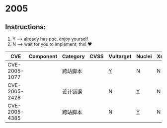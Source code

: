# 2005

## Instructions:

1. Y --> already has poc, enjoy yourself
2. N --> wait for you to implement, thx! :heart:

| CVE | Component | Category | CVSS | Vultarget | Nuclei | Xray | pocsuite2 | pocsuite3 | goby | oneliner | others |
|-----|-----------|----------|------|-----------|--------|------|-----------|-----------|------|----------|-------|
| CVE-2005-1077 |  | 跨站脚本 |  | [Y](CVE-2005-1077/vultarget/) | N | N | N | N | N | N | N |
| CVE-2005-2428 |  | 设计错误 |  | N | [Y](CVE-2005-2428/poc/nuclei/) | N | N | N | N | N | [Y](CVE-2005-2428/poc/others/) |
| CVE-2005-4385 |  | 跨站脚本 |  | N | [Y](CVE-2005-4385/poc/nuclei/) | N | N | N | N | N | [Y](CVE-2005-4385/poc/others/) |
